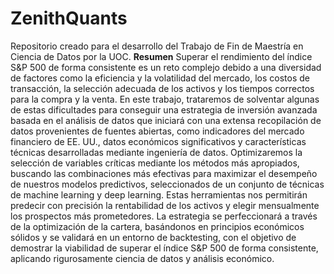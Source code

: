 # ZenithQuants
Repositorio creado para el desarrollo del Trabajo de Fin de Maestría en Ciencia de Datos por la UOC.
**Resumen**
Superar el rendimiento del índice S&P 500 de forma consistente es un reto complejo debido a una diversidad de factores como la eficiencia y la volatilidad del mercado, los costos de transacción, la selección adecuada de los activos y los tiempos correctos para la compra y la venta. En este trabajo, trataremos de solventar algunas de estas dificultades para conseguir una estrategia de inversión avanzada basada en el análisis de datos que iniciará con una extensa recopilación de datos provenientes de fuentes abiertas, como indicadores del mercado financiero de EE. UU., datos económicos significativos y características técnicas desarrolladas mediante ingeniería de datos. Optimizaremos la selección de variables críticas mediante los métodos más apropiados, buscando las combinaciones más efectivas para maximizar el desempeño de nuestros modelos predictivos, seleccionados de un conjunto de técnicas de machine learning y deep learning. Estas herramientas nos permitirán predecir con precisión la rentabilidad de los activos y elegir mensualmente los prospectos más prometedores. La estrategia se perfeccionará a través de la optimización de la cartera, basándonos en principios económicos sólidos y se validará en un entorno de backtesting, con el objetivo de demostrar la viabilidad de superar el índice S&P 500 de forma consistente, aplicando rigurosamente ciencia de datos y análisis económico.

